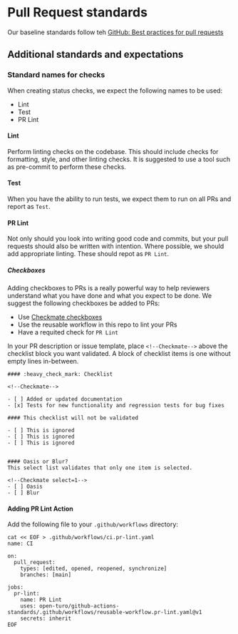 # Pull Request standards

Our baseline standards follow
teh [GitHub: Best practices for pull requests](https://docs.github.com/en/pull-requests/collaborating-with-pull-requests/getting-started/best-practices-for-pull-requests)

## Additional standards and expectations

### Standard names for checks

When creating status checks, we expect the following names to be used:

- Lint
- Test
- PR Lint

#### Lint

Perform linting checks on the codebase. This should include checks for formatting, style, and other linting checks. It
is suggested to use a tool such as pre-commit to perform these checks.

#### Test

When you have the ability to run tests, we expect them to run on all PRs and report as `Test`.

#### PR Lint

Not only should you look into writing good code and commits, but your pull requests should also be written with
intention. Where possible, we should add appropriate linting. These should repot as `PR Lint`.

##### Checkboxes

Adding checkboxes to PRs is a really powerful way to help reviewers understand what you have done and what you expect to
be done. We suggest the following checkboxes be added to PRs:

- Use [Checkmate checkboxes](https://github.com/RoryQ/checkmate)
- Use the reusable workflow in this repo to lint your PRs
- Have a requited check for `PR Lint`

In your PR description or issue template, place `<!--Checkmate-->` above the checklist block you want validated. A block
of checklist items is one without empty lines in-between.

```
#### :heavy_check_mark: Checklist

<!--Checkmate-->

- [ ] Added or updated documentation
- [x] Tests for new functionality and regression tests for bug fixes

#### This checklist will not be validated

- [ ] This is ignored
- [ ] This is ignored
- [ ] This is ignored


#### Oasis or Blur?
This select list validates that only one item is selected.

<!--Checkmate select=1-->
- [ ] Oasis
- [ ] Blur
```

#### Adding PR Lint Action

Add the following file to your `.github/workflows` directory:

```shell
cat << EOF > .github/workflows/ci.pr-lint.yaml
name: CI

on:
  pull_request:
    types: [edited, opened, reopened, synchronize]
    branches: [main]

jobs:
  pr-lint:
    name: PR Lint
    uses: open-turo/github-actions-standards/.github/workflows/reusable-workflow.pr-lint.yaml@v1
    secrets: inherit
EOF
```
